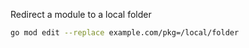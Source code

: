 Redirect a module to a local folder
```bash
go mod edit --replace example.com/pkg=/local/folder
```
